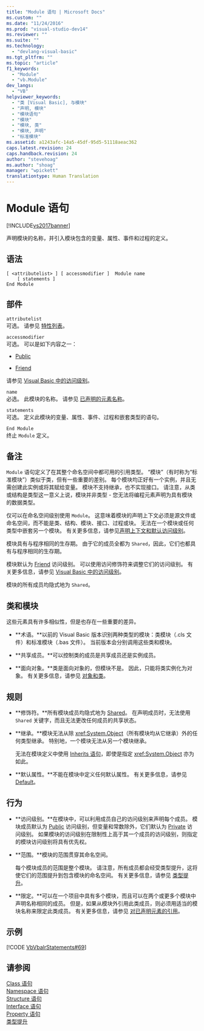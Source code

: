 ```yaml
---
title: "Module 语句 | Microsoft Docs"
ms.custom: ""
ms.date: "11/24/2016"
ms.prod: "visual-studio-dev14"
ms.reviewer: ""
ms.suite: ""
ms.technology: 
  - "devlang-visual-basic"
ms.tgt_pltfrm: ""
ms.topic: "article"
f1_keywords: 
  - "Module"
  - "vb.Module"
dev_langs: 
  - "VB"
helpviewer_keywords: 
  - "类 [Visual Basic], 与模块"
  - "声明, 模块"
  - "模块语句"
  - "模块"
  - "模块, 类"
  - "模块, 声明"
  - "标准模块"
ms.assetid: a1243afc-14a5-45df-95d5-51118aeac362
caps.latest.revision: 24
caps.handback.revision: 24
author: "stevehoag"
ms.author: "shoag"
manager: "wpickett"
translationtype: Human Translation
---
```

# Module 语句
[!INCLUDE[vs2017banner](../../../csharp/includes/vs2017banner.md)]

声明模块的名称，并引入模块包含的变量、属性、事件和过程的定义。  
  
## 语法  
  
```  
[ <attributelist> ] [ accessmodifier ]  Module name  
    [ statements ]  
End Module  
```  
  
## 部件  
 `attributelist`  
 可选。  请参见 [特性列表](../../../visual-basic/language-reference/statements/attribute-list.md)。  
  
 `accessmodifier`  
 可选。  可以是如下内容之一：  
  
-   [Public](../../../visual-basic/language-reference/modifiers/public.md)  
  
-   [Friend](../../../visual-basic/language-reference/modifiers/friend.md)  
  
 请参见 [Visual Basic 中的访问级别](../../../visual-basic/programming-guide/language-features/declared-elements/access-levels.md)。  
  
 `name`  
 必选。  此模块的名称。  请参见 [已声明的元素名称](../../../visual-basic/programming-guide/language-features/declared-elements/declared-element-names.md)。  
  
 `statements`  
 可选。  定义此模块的变量、属性、事件、过程和嵌套类型的语句。  
  
 `End Module`  
 终止 `Module` 定义。  
  
## 备注  
 `Module` 语句定义了在其整个命名空间中都可用的引用类型。  “模块”（有时称为“标准模块”）类似于类，但有一些重要的差别。  每个模块均正好有一个实例，并且无需创建此实例或将其赋给变量。  模块不支持继承，也不实现接口。  请注意，从类或结构是类型这一意义上说，模块并非类型 \- 您无法将编程元素声明为具有模块的数据类型。  
  
 仅可以在命名空间级别使用 `Module`。  这意味着模块的声明上下文必须是源文件或命名空间，而不能是类、结构、模块、接口、过程或块。  无法在一个模块或任何类型中嵌套另一个模块。  有关更多信息，请参见[声明上下文和默认访问级别](../../../visual-basic/language-reference/statements/declaration-contexts-and-default-access-levels.md)。  
  
 模块具有与程序相同的生存期。  由于它的成员全都为 `Shared`，因此，它们也都具有与程序相同的生存期。  
  
 模块默认为 [Friend](../../../visual-basic/language-reference/modifiers/friend.md) 访问级别。  可以使用访问修饰符来调整它们的访问级别。  有关更多信息，请参见 [Visual Basic 中的访问级别](../../../visual-basic/programming-guide/language-features/declared-elements/access-levels.md)。  
  
 模块的所有成员均隐式地为 `Shared`。  
  
## 类和模块  
 这些元素具有许多相似性，但是也存在一些重要的差异。  
  
-   **术语。**以前的 Visual Basic 版本识别两种类型的模块：类模块（.cls 文件）和标准模块（.bas 文件）。  当前版本会分别调用这些类和模块。  
  
-   **共享成员。**可以控制类的成员是共享成员还是实例成员。  
  
-   **面向对象。**类是面向对象的，但模块不是。  因此，只能将类实例化为对象。  有关更多信息，请参见 [对象和类](../../../visual-basic/programming-guide/language-features/objects-and-classes/index.md)。  
  
## 规则  
  
-   **修饰符。**所有模块成员均隐式地为 [Shared](../../../visual-basic/language-reference/modifiers/shared.md)。  在声明成员时，无法使用 `Shared` 关键字，而且无法更改任何成员的共享状态。  
  
-   **继承。**模块无法从除 <xref:System.Object>（所有模块均从它继承）外的任何类型继承。  特别地，一个模块无法从另一个模块继承。  
  
     无法在模块定义中使用 [Inherits 语句](../../../visual-basic/language-reference/statements/inherits-statement.md)，即使是指定 <xref:System.Object> 亦为如此。  
  
-   **默认属性。**不能在模块中定义任何默认属性。  有关更多信息，请参见[Default](../../../visual-basic/language-reference/modifiers/default.md)。  
  
## 行为  
  
-   **访问级别。**在模块中，可以利用成员自己的访问级别来声明每个成员。  模块成员默认为 [Public](../../../visual-basic/language-reference/modifiers/public.md) 访问级别，但变量和常数除外，它们默认为 [Private](../../../visual-basic/language-reference/modifiers/private.md) 访问级别。  如果模块的访问级别在限制性上高于其一个成员的访问级别，则指定的模块访问级别将具有优先权。  
  
-   **范围。**模块的范围贯穿其命名空间。  
  
     每个模块成员的范围是整个模块。  请注意，所有成员都会经受类型提升，这将使它们的范围提升到包含模块的命名空间。  有关更多信息，请参见 [类型提升](../../../visual-basic/programming-guide/language-features/declared-elements/type-promotion.md)。  
  
-   **限定。**可以在一个项目中具有多个模块，而且可以在两个或更多个模块中声明名称相同的成员。  但是，如果从模块外引用此类成员，则必须用适当的模块名称来限定此类成员。  有关更多信息，请参见 [对已声明元素的引用](../../../visual-basic/programming-guide/language-features/declared-elements/references-to-declared-elements.md)。  
  
## 示例  
 [!CODE [VbVbalrStatements#69](../CodeSnippet/VS_Snippets_VBCSharp/VbVbalrStatements#69)]  
  
## 请参阅  
 [Class 语句](../../../visual-basic/language-reference/statements/class-statement.md)   
 [Namespace 语句](../../../visual-basic/language-reference/statements/namespace-statement.md)   
 [Structure 语句](../../../visual-basic/language-reference/statements/structure-statement.md)   
 [Interface 语句](../../../visual-basic/language-reference/statements/interface-statement.md)   
 [Property 语句](../../../visual-basic/language-reference/statements/property-statement.md)   
 [类型提升](../../../visual-basic/programming-guide/language-features/declared-elements/type-promotion.md)